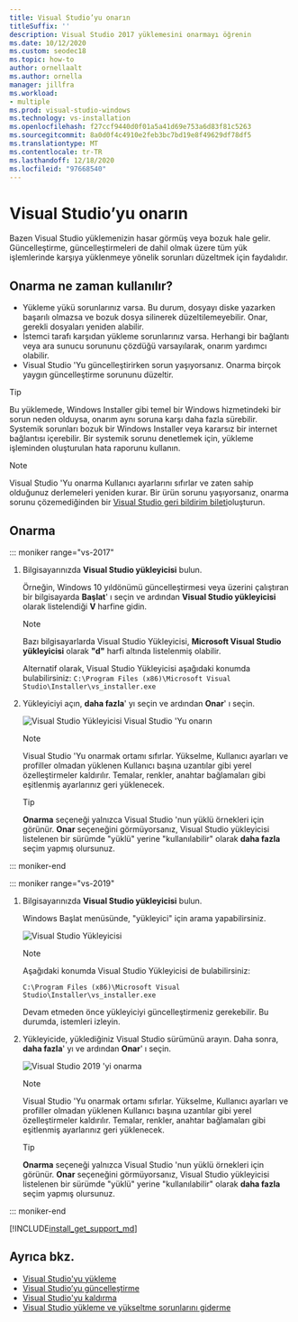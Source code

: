 ```yaml
---
title: Visual Studio’yu onarın
titleSuffix: ''
description: Visual Studio 2017 yüklemesini onarmayı öğrenin
ms.date: 10/12/2020
ms.custom: seodec18
ms.topic: how-to
author: ornellaalt
ms.author: ornella
manager: jillfra
ms.workload:
- multiple
ms.prod: visual-studio-windows
ms.technology: vs-installation
ms.openlocfilehash: f27ccf9440d0f01a5a41d69e753a6d83f81c5263
ms.sourcegitcommit: 8a0d0f4c4910e2feb3bc7bd19e8f49629df78df5
ms.translationtype: MT
ms.contentlocale: tr-TR
ms.lasthandoff: 12/18/2020
ms.locfileid: "97668540"
---
```

# <a name="repair-visual-studio"></a>Visual Studio’yu onarın

Bazen Visual Studio yüklemenizin hasar görmüş veya bozuk hale gelir. Güncelleştirme, güncelleştirmeleri de dahil olmak üzere tüm yük işlemlerinde karşıya yüklenmeye yönelik sorunları düzeltmek için faydalıdır.

## <a name="when-to-use-repair"></a>Onarma ne zaman kullanılır?
* Yükleme yükü sorunlarınız varsa. Bu durum, dosyayı diske yazarken başarılı olmazsa ve bozuk dosya silinerek düzeltilemeyebilir. Onar, gerekli dosyaları yeniden alabilir. 
* İstemci tarafı karşıdan yükleme sorunlarınız varsa. Herhangi bir bağlantı veya ara sunucu sorununu çözdüğü varsayılarak, onarım yardımcı olabilir. 
* Visual Studio 'Yu güncelleştirirken sorun yaşıyorsanız. Onarma birçok yaygın güncelleştirme sorununu düzeltir. 

> [!TIP] 
> Bu yüklemede, Windows Installer gibi temel bir Windows hizmetindeki bir sorun neden olduysa, onarım aynı soruna karşı daha fazla sürebilir. Systemik sorunları bozuk bir Windows Installer veya kararsız bir internet bağlantısı içerebilir. Bir systemik sorunu denetlemek için, yükleme işleminden oluşturulan hata raporunu kullanın.

> [!NOTE] 
> Visual Studio 'Yu onarma Kullanıcı ayarlarını sıfırlar ve zaten sahip olduğunuz derlemeleri yeniden kurar. Bir ürün sorunu yaşıyorsanız, onarma sorunu çözemediğinden bir [Visual Studio geri bildirim bileti](https://aka.ms/feedback/suggest?space=8)oluşturun.

## <a name="how-to-repair"></a>Onarma
::: moniker range="vs-2017"

1. Bilgisayarınızda **Visual Studio yükleyicisi** bulun.

     Örneğin, Windows 10 yıldönümü güncelleştirmesi veya üzerini çalıştıran bir bilgisayarda **Başlat**' ı seçin ve ardından **Visual Studio yükleyicisi** olarak listelendiği **V** harfine gidin.

   > [!NOTE]
   > Bazı bilgisayarlarda Visual Studio Yükleyicisi, **Microsoft Visual Studio yükleyicisi** olarak **"d"** harfi altında listelenmiş olabilir.
   >
   > Alternatif olarak, Visual Studio Yükleyicisi aşağıdaki konumda bulabilirsiniz: `C:\Program Files (x86)\Microsoft Visual Studio\Installer\vs_installer.exe`

1. Yükleyiciyi açın, **daha fazla**' yı seçin ve ardından **Onar**' ı seçin.

    ![Visual Studio Yükleyicisi Visual Studio 'Yu onarın](media/repair-visual-studio.png "Visual Studio Yükleyicisi Visual Studio 'Yu onarın")

   > [!NOTE]
   > Visual Studio 'Yu onarmak ortamı sıfırlar. Yükselme, Kullanıcı ayarları ve profiller olmadan yüklenen Kullanıcı başına uzantılar gibi yerel özelleştirmeler kaldırılır. Temalar, renkler, anahtar bağlamaları gibi eşitlenmiş ayarlarınız geri yüklenecek.
   >

   > [!TIP]
   > **Onarma** seçeneği yalnızca Visual Studio 'nun yüklü örnekleri için görünür. **Onar** seçeneğini görmüyorsanız, Visual Studio yükleyicisi listelenen bir sürümde "yüklü" yerine "kullanılabilir" olarak **daha fazla** seçim yapmış olursunuz.

::: moniker-end

::: moniker range="vs-2019"

1. Bilgisayarınızda **Visual Studio yükleyicisi** bulun.

     Windows Başlat menüsünde, "yükleyici" için arama yapabilirsiniz.

     ![Visual Studio Yükleyicisi](media/vs-2019/visual-studio-installer.png "Visual Studio Yükleyicisi arayın")

     > [!NOTE]
     > Aşağıdaki konumda Visual Studio Yükleyicisi de bulabilirsiniz:
     >
     > `C:\Program Files (x86)\Microsoft Visual Studio\Installer\vs_installer.exe`

    Devam etmeden önce yükleyiciyi güncelleştirmeniz gerekebilir. Bu durumda, istemleri izleyin.

1. Yükleyicide, yüklediğiniz Visual Studio sürümünü arayın. Daha sonra, **daha fazla**' yı ve ardından **Onar**' ı seçin.

     ![Visual Studio 2019 'yi onarma](media/vs-2019/vs-installer-repair.png "Visual Studio 2019 'yi onarma")

   > [!NOTE]
   > Visual Studio 'Yu onarmak ortamı sıfırlar. Yükselme, Kullanıcı ayarları ve profiller olmadan yüklenen Kullanıcı başına uzantılar gibi yerel özelleştirmeler kaldırılır. Temalar, renkler, anahtar bağlamaları gibi eşitlenmiş ayarlarınız geri yüklenecek.
   >

   > [!TIP]
   > **Onarma** seçeneği yalnızca Visual Studio 'nun yüklü örnekleri için görünür. **Onar** seçeneğini görmüyorsanız, Visual Studio yükleyicisi listelenen bir sürümde "yüklü" yerine "kullanılabilir" olarak **daha fazla** seçim yapmış olursunuz.

::: moniker-end

[!INCLUDE[install_get_support_md](includes/install_get_support_md.md)]

## <a name="see-also"></a>Ayrıca bkz.

* [Visual Studio'yu yükleme](install-visual-studio.md)
* [Visual Studio’yu güncelleştirme](update-visual-studio.md)
* [Visual Studio'yu kaldırma](uninstall-visual-studio.md)
* [Visual Studio yükleme ve yükseltme sorunlarını giderme](troubleshooting-installation-issues.md)

